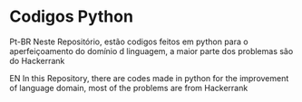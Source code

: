 <h1> Codigos Python </h1>

<p> Pt-BR Neste Repositório, estão codigos feitos em python para o aperfeiçoamento do domínio d linguagem, a maior parte dos problemas são do Hackerrank    
<p> EN In this Repository, there are codes made in python for the improvement of language domain, most of the problems are from Hackerrank
